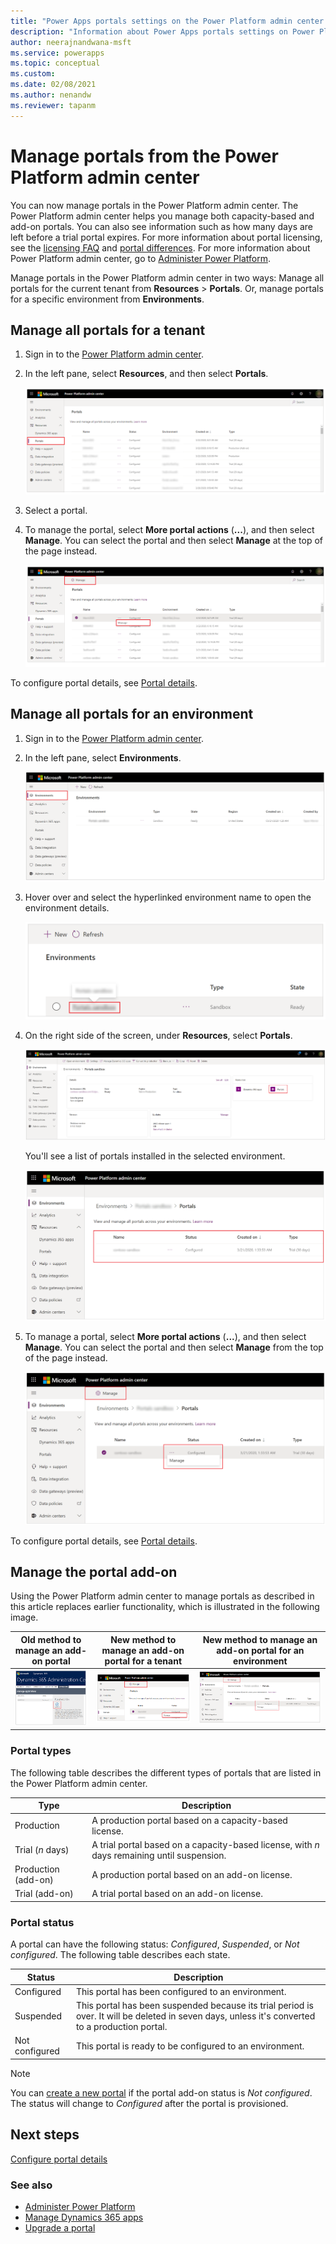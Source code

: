 ```yaml
---
title: "Power Apps portals settings on the Power Platform admin center | MicrosoftDocs"
description: "Information about Power Apps portals settings on Power Platform admin center."
author: neerajnandwana-msft
ms.service: powerapps
ms.topic: conceptual
ms.custom: 
ms.date: 02/08/2021
ms.author: nenandw
ms.reviewer: tapanm
---
```


# Manage portals from the Power Platform admin center

You can now manage portals in the Power Platform admin center. The Power Platform admin center helps you manage both capacity-based and add-on portals. You can also see information such as how many days are left before a trial portal expires. For more information about portal licensing, see the [licensing FAQ](/power-platform/admin/powerapps-flow-licensing-faq#portals) and [portal differences](../overview.md#power-apps-portals-dynamics-365-portals-and-add-on-portals). For more information about Power Platform admin center, go to [Administer Power Platform](/power-platform/admin/admin-documentation).

Manage portals in the Power Platform admin center in two ways: Manage all portals for the current tenant from **Resources** > **Portals**. Or, manage portals for a specific environment from **Environments**.

## Manage all portals for a tenant

1. Sign in to the [Power Platform admin center](https://admin.powerplatform.microsoft.com/).

1. In the left pane, select **Resources**, and then select **Portals**.

    ![The Portals option in the Power Platform admin center](media/power-platform-admin-center/manage-portals-all-environments.png "The Portals option in the Power Platform admin center")

1. Select a portal.

1. To manage the portal, select **More portal actions** (**...**), and then select **Manage**. You can select the portal and then select **Manage** at the top of the page instead.

    ![Manage a portal from the Power Platform admin center](media/power-platform-admin-center/portals-manage-ppac.png "Manage a portal from the Power Platform admin center")

To configure portal details, see [Portal details](portal-details.md).

## Manage all portals for an environment

1. Sign in to the [Power Platform admin center](https://admin.powerplatform.microsoft.com/).

1. In the left pane, select **Environments**.

    ![Environment list](media/power-platform-admin-center/environments-list.png "Environment list")

1. Hover over and select the hyperlinked environment name to open the environment details.

    ![Select an environment](media/power-platform-admin-center/select-environment.png "Select an environment")

1. On the right side of the screen, under **Resources**, select **Portals**.

    ![Environment details](media/power-platform-admin-center/environment-details.png "Environment details")

   You'll see a list of portals installed in the selected environment.

    ![Portals specific to an environment](media/power-platform-admin-center/environments-portals.png "Portals specific to an environment")

1. To manage a portal, select **More portal actions** (**...**), and then select **Manage**. You can select the portal and then select **Manage** from the top of the page instead.

    ![Manage a portal specific to an environment](media/power-platform-admin-center/manage-environments-portal.png "Manage a portal specific to an environment")

To configure portal details, see [Portal details](portal-details.md).

## Manage the portal add-on

Using the Power Platform admin center to manage portals as described in this article replaces earlier functionality, which is illustrated in the following image.

| Old method to manage an add-on portal | New method to manage an add-on portal for a tenant | New method to manage an add-on portal for an environment |
| - | - | - |
| ![Old method to manage an add-on portal](media/power-platform-admin-center/old.png "Old method to manage an add-on portal") | ![New method to manage an add-on portal for a tenant](media/power-platform-admin-center/tenant.png "New method to manage an add-on portal for a tenant") | ![New method to manage an add-on portal for an environment](media/power-platform-admin-center/environment.png "New method to manage an add-on portal for an environment") |

### Portal types

The following table describes the different types of portals that are listed in the Power Platform admin center.

| Type                |Description                                                           |
|---------------------|----------------------------------------------------------------------|
| Production          | A production portal based on a capacity-based license.               |
| Trial (*n* days)    | A trial portal based on a capacity-based license, with _n_ days remaining until suspension. |
| Production (add-on) | A production portal based on an add-on license.     |
| Trial (add-on)      | A trial portal based on an add-on license.          |

### Portal status

A portal can have the following status: *Configured*, *Suspended*, or *Not configured*. The following table describes each state.

| Status         |  Description    |
|----------------|-----------------|
| Configured     | This portal has been configured to an environment.     |
| Suspended      | This portal has been suspended because its trial period is over. It will be deleted in seven days, unless it's converted to a production portal. |
| Not configured | This portal is ready to be configured to an environment.   |

> [!NOTE]
> You can [create a new portal](../provision-portal-add-on.md) if the portal add-on status is *Not configured*. The status will change to *Configured* after the portal is provisioned.

## Next steps

[Configure portal details](portal-details.md)

### See also

- [Administer Power Platform](/power-platform/admin/admin-documentation)
- [Manage Dynamics 365 apps](/power-platform/admin/manage-apps)  
- [Upgrade a portal](upgrade-portal.md)
